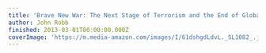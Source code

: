 ```yaml
---
title: 'Brave New War: The Next Stage of Terrorism and the End of Globalization'
author: John Robb
finished: 2013-03-01T00:00:00.000Z
coverImage: 'https://m.media-amazon.com/images/I/61dshgdLdvL._SL1082_.jpg'
---
```

